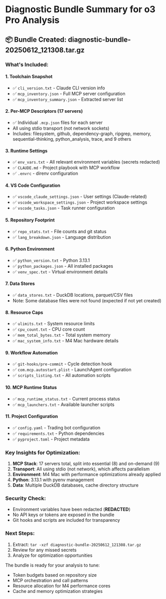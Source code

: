 # Diagnostic Bundle Summary for o3 Pro Analysis

## 📦 Bundle Created: diagnostic-bundle-20250612_121308.tar.gz

### What's Included:

#### 1. **Toolchain Snapshot**
- ✅ `cli_version.txt` - Claude CLI version info
- ✅ `mcp_inventory.json` - Full MCP server configuration
- ✅ `mcp_inventory_summary.json` - Extracted server list

#### 2. **Per-MCP Descriptors** (17 servers)
- ✅ Individual `.mcp.json` files for each server
- All using stdio transport (not network sockets)
- Includes: filesystem, github, dependency-graph, ripgrep, memory, sequential-thinking, python_analysis, trace, and 9 others

#### 3. **Runtime Settings**
- ✅ `env_vars.txt` - All relevant environment variables (secrets redacted)
- ✅ `CLAUDE.md` - Project playbook with MCP workflow
- ✅ `.envrc` - direnv configuration

#### 4. **VS Code Configuration**
- ✅ `vscode_claude_settings.json` - User settings (Claude-related)
- ✅ `vscode_workspace_settings.json` - Project workspace settings
- ✅ `vscode_tasks.json` - Task runner configuration

#### 5. **Repository Footprint**
- ✅ `repo_stats.txt` - File counts and git status
- ✅ `lang_breakdown.json` - Language distribution

#### 6. **Python Environment**
- ✅ `python_version.txt` - Python 3.13.1
- ✅ `python_packages.json` - All installed packages
- ✅ `venv_spec.txt` - Virtual environment details

#### 7. **Data Stores**
- ✅ `data_stores.txt` - DuckDB locations, parquet/CSV files
- Note: Some database files were not found (expected if not yet created)

#### 8. **Resource Caps**
- ✅ `ulimits.txt` - System resource limits
- ✅ `cpu_count.txt` - CPU core count
- ✅ `mem_total_bytes.txt` - Total system memory
- ✅ `mac_system_info.txt` - M4 Mac hardware details

#### 9. **Workflow Automation**
- ✅ `git-hooks/pre-commit` - Cycle detection hook
- ✅ `com.mcp.autostart.plist` - LaunchAgent configuration
- ✅ `scripts_listing.txt` - All automation scripts

#### 10. **MCP Runtime Status**
- ✅ `mcp_runtime_status.txt` - Current process status
- ✅ `mcp_launchers.txt` - Available launcher scripts

#### 11. **Project Configuration**
- ✅ `config.yaml` - Trading bot configuration
- ✅ `requirements.txt` - Python dependencies
- ✅ `pyproject.toml` - Project metadata

### Key Insights for Optimization:

1. **MCP Stack**: 17 servers total, split into essential (8) and on-demand (9)
2. **Transport**: All using stdio (not network), which affects parallelism
3. **Environment**: M4 Mac with performance optimizations already applied
4. **Python**: 3.13.1 with pyenv management
5. **Data**: Multiple DuckDB databases, cache directory structure

### Security Check:
- Environment variables have been redacted (****REDACTED****)
- No API keys or tokens are exposed in the bundle
- Git hooks and scripts are included for transparency

### Next Steps:
1. Extract: `tar -xzf diagnostic-bundle-20250612_121308.tar.gz`
2. Review for any missed secrets
3. Analyze for optimization opportunities

The bundle is ready for your analysis to tune:
- Token budgets based on repository size
- MCP orchestration and call patterns
- Resource allocation for M4 performance cores
- Cache and memory optimization strategies